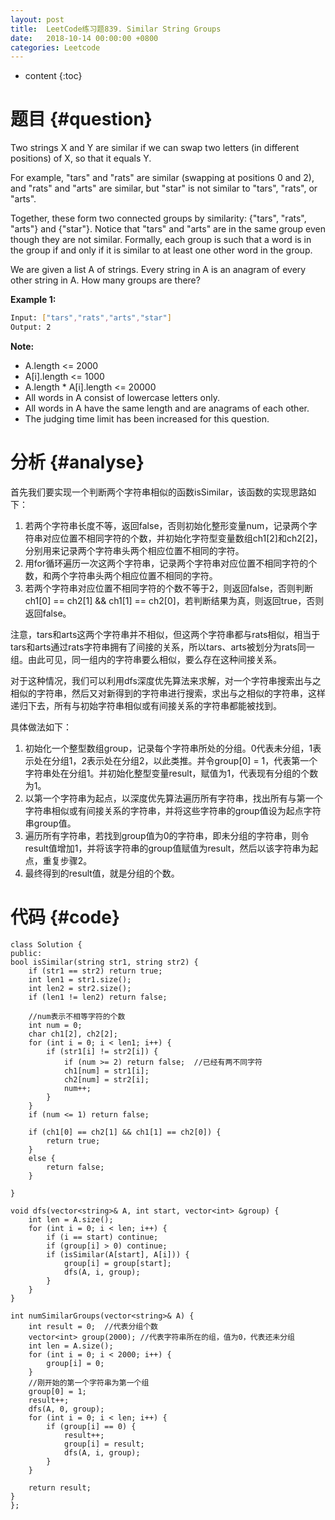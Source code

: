 ```yaml
---
layout: post
title:  LeetCode练习题839. Similar String Groups
date:   2018-10-14 00:00:00 +0800
categories: Leetcode
---
```


* content
{:toc}



# 题目  {#question}
Two strings X and Y are similar if we can swap two letters (in different positions) of X, so that it equals Y.

For example, "tars" and "rats" are similar (swapping at positions 0 and 2), and "rats" and "arts" are similar, but "star" is not similar to "tars", "rats", or "arts".

Together, these form two connected groups by similarity: {"tars", "rats", "arts"} and {"star"}.  Notice that "tars" and "arts" are in the same group even though they are not similar.  Formally, each group is such that a word is in the group if and only if it is similar to at least one other word in the group.

We are given a list A of strings.  Every string in A is an anagram of every other string in A.  How many groups are there?

**Example 1:**
```bash
Input: ["tars","rats","arts","star"]
Output: 2
```

**Note:**

- A.length <= 2000
- A[i].length <= 1000
- A.length * A[i].length <= 20000
- All words in A consist of lowercase letters only.
- All words in A have the same length and are anagrams of each other.
- The judging time limit has been increased for this question.


# 分析  {#analyse}
首先我们要实现一个判断两个字符串相似的函数isSimilar，该函数的实现思路如下：
1. 若两个字符串长度不等，返回false，否则初始化整形变量num，记录两个字符串对应位置不相同字符的个数，并初始化字符型变量数组ch1[2]和ch2[2]，分别用来记录两个字符串头两个相应位置不相同的字符。
2. 用for循环遍历一次这两个字符串，记录两个字符串对应位置不相同字符的个数，和两个字符串头两个相应位置不相同的字符。
3. 若两个字符串对应位置不相同字符的个数不等于2，则返回false，否则判断ch1[0] == ch2[1] && ch1[1] == ch2[0]，若判断结果为真，则返回true，否则返回false。

注意，tars和arts这两个字符串并不相似，但这两个字符串都与rats相似，相当于tars和arts通过rats字符串拥有了间接的关系，所以tars、arts被划分为rats同一组。由此可见，同一组内的字符串要么相似，要么存在这种间接关系。

对于这种情况，我们可以利用dfs深度优先算法来求解，对一个字符串搜索出与之相似的字符串，然后又对新得到的字符串进行搜索，求出与之相似的字符串，这样递归下去，所有与初始字符串相似或有间接关系的字符串都能被找到。

具体做法如下：
1. 初始化一个整型数组group，记录每个字符串所处的分组。0代表未分组，1表示处在分组1，2表示处在分组2，以此类推。并令group[0] = 1，代表第一个字符串处在分组1。并初始化整型变量result，赋值为1，代表现有分组的个数为1。
2. 以第一个字符串为起点，以深度优先算法遍历所有字符串，找出所有与第一个字符串相似或有间接关系的字符串，并将这些字符串的group值设为起点字符串group值。
3. 遍历所有字符串，若找到group值为0的字符串，即未分组的字符串，则令result值增加1，并将该字符串的group值赋值为result，然后以该字符串为起点，重复步骤2。
4. 最终得到的result值，就是分组的个数。

# 代码  {#code}
```
class Solution {
public:
bool isSimilar(string str1, string str2) {
    if (str1 == str2) return true;
	int len1 = str1.size();
	int len2 = str2.size();
	if (len1 != len2) return false;
	
	//num表示不相等字符的个数
	int num = 0;
	char ch1[2], ch2[2];
	for (int i = 0; i < len1; i++) {
		if (str1[i] != str2[i]) {
			if (num >= 2) return false;  //已经有两不同字符
			ch1[num] = str1[i];
			ch2[num] = str2[i];
			num++;
		}
	}
	if (num <= 1) return false;

	if (ch1[0] == ch2[1] && ch1[1] == ch2[0]) {
		return true;
	}
	else {
		return false;
	}

}

void dfs(vector<string>& A, int start, vector<int> &group) {
	int len = A.size();
	for (int i = 0; i < len; i++) {
		if (i == start) continue;
		if (group[i] > 0) continue;
		if (isSimilar(A[start], A[i])) {
			group[i] = group[start];
			dfs(A, i, group);
		}
	}
}

int numSimilarGroups(vector<string>& A) {
	int result = 0;  //代表分组个数
	vector<int> group(2000); //代表字符串所在的组，值为0，代表还未分组
	int len = A.size();
	for (int i = 0; i < 2000; i++) {
		group[i] = 0;
	}
	//刚开始的第一个字符串为第一个组
	group[0] = 1;
	result++;
	dfs(A, 0, group);
	for (int i = 0; i < len; i++) {
		if (group[i] == 0) {
			result++;
			group[i] = result;
			dfs(A, i, group);
		}
	}

	return result;
} 
};
```